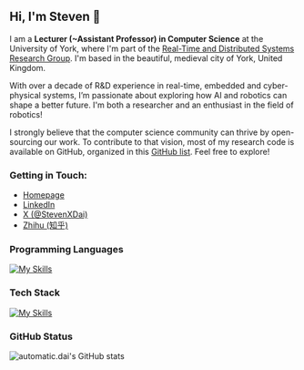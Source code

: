 ## Hi, I'm Steven 👋

I am a **Lecturer (~Assistant Professor) in Computer Science** at the University of York, where I'm part of the [Real-Time and Distributed Systems Research Group](https://www.cs.york.ac.uk/rts/). I'm based in the beautiful, medieval city of York, United Kingdom.

With over a decade of R&D experience in real-time, embedded and cyber-physical systems, I’m passionate about exploring how AI and robotics can shape a better future. I'm both a researcher and an enthusiast in the field of robotics!

I strongly believe that the computer science community can thrive by open-sourcing our work. To contribute to that vision, most of my research code is available on GitHub, organized in this [GitHub list](https://github.com/stars/automaticdai/lists/my-research-projects). Feel free to explore!

### Getting in Touch:
- [Homepage](https://www.xiaotiandai.com)
- [LinkedIn](https://www.linkedin.com/in/xdai3/)
- [X (@StevenXDai)](https://twitter.com/stevenxdai)
- [Zhihu (知乎)](https://www.zhihu.com/people/daixiaotian)

### Programming Languages
[![My Skills](https://skillicons.dev/icons?i=c,cpp,python,matlab,java,rust,html,css,js)](https://skillicons.dev)

### Tech Stack
[![My Skills](https://skillicons.dev/icons?i=arduino,raspberrypi,processing,pytorch,tensorflow,opencv,qt,sqlite,mysql,docker,redis,anaconda,cmake,github,aws)](https://skillicons.dev)

### GitHub Status
![automatic.dai's GitHub stats](https://github-readme-stats.vercel.app/api?username=automaticdai&show_icons=true&theme=transparent)
